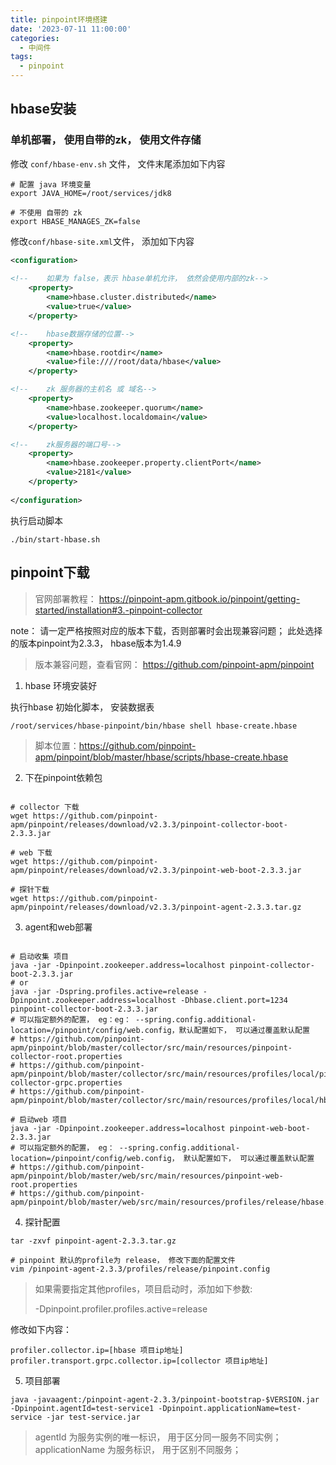 ```yaml
---
title: pinpoint环境搭建
date: '2023-07-11 11:00:00'
categories:
  - 中间件
tags:
  - pinpoint
---
```



## hbase安装

### 单机部署， 使用自带的zk， 使用文件存储


修改 `conf/hbase-env.sh` 文件， 文件末尾添加如下内容
```shell
# 配置 java 环境变量
export JAVA_HOME=/root/services/jdk8

# 不使用 自带的 zk
export HBASE_MANAGES_ZK=false
```


修改`conf/hbase-site.xml`文件， 添加如下内容
```xml
<configuration>
    
<!--    如果为 false，表示 hbase单机允许， 依然会使用内部的zk-->
    <property>
        <name>hbase.cluster.distributed</name>
        <value>true</value>
    </property>

<!--    hbase数据存储的位置-->
    <property>
        <name>hbase.rootdir</name>
        <value>file:////root/data/hbase</value>
    </property>

<!--    zk 服务器的主机名 或 域名-->
    <property>
        <name>hbase.zookeeper.quorum</name>
        <value>localhost.localdomain</value>
    </property>

<!--    zk服务器的端口号-->
    <property>
        <name>hbase.zookeeper.property.clientPort</name>
        <value>2181</value>
    </property>
    
</configuration>

```

执行启动脚本
```shell
./bin/start-hbase.sh
```



## pinpoint下载

>官网部署教程： https://pinpoint-apm.gitbook.io/pinpoint/getting-started/installation#3.-pinpoint-collector


note： 请一定严格按照对应的版本下载，否则部署时会出现兼容问题； 此处选择的版本pinpoint为2.3.3， hbase版本为1.4.9

>版本兼容问题，查看官网： https://github.com/pinpoint-apm/pinpoint


1. hbase 环境安装好

执行hbase 初始化脚本， 安装数据表
```shell
/root/services/hbase-pinpoint/bin/hbase shell hbase-create.hbase
```

>脚本位置：https://github.com/pinpoint-apm/pinpoint/blob/master/hbase/scripts/hbase-create.hbase

2. 下在pinpoint依赖包
```shell

# collector 下载
wget https://github.com/pinpoint-apm/pinpoint/releases/download/v2.3.3/pinpoint-collector-boot-2.3.3.jar

# web 下载
wget https://github.com/pinpoint-apm/pinpoint/releases/download/v2.3.3/pinpoint-web-boot-2.3.3.jar

# 探针下载
wget https://github.com/pinpoint-apm/pinpoint/releases/download/v2.3.3/pinpoint-agent-2.3.3.tar.gz
```

3. agent和web部署

```shell

# 启动收集 项目
java -jar -Dpinpoint.zookeeper.address=localhost pinpoint-collector-boot-2.3.3.jar
# or
java -jar -Dspring.profiles.active=release -Dpinpoint.zookeeper.address=localhost -Dhbase.client.port=1234 pinpoint-collector-boot-2.3.3.jar
# 可以指定额外的配置， eg：eg： --spring.config.additional-location=/pinpoint/config/web.config，默认配置如下， 可以通过覆盖默认配置
# https://github.com/pinpoint-apm/pinpoint/blob/master/collector/src/main/resources/pinpoint-collector-root.properties
# https://github.com/pinpoint-apm/pinpoint/blob/master/collector/src/main/resources/profiles/local/pinpoint-collector-grpc.properties
# https://github.com/pinpoint-apm/pinpoint/blob/master/collector/src/main/resources/profiles/local/hbase.properties

# 启动web 项目
java -jar -Dpinpoint.zookeeper.address=localhost pinpoint-web-boot-2.3.3.jar
# 可以指定额外的配置， eg： --spring.config.additional-location=/pinpoint/config/web.config， 默认配置如下， 可以通过覆盖默认配置
# https://github.com/pinpoint-apm/pinpoint/blob/master/web/src/main/resources/pinpoint-web-root.properties
# https://github.com/pinpoint-apm/pinpoint/blob/master/web/src/main/resources/profiles/release/hbase.properties
```

4. 探针配置
```shell
tar -zxvf pinpoint-agent-2.3.3.tar.gz

# pinpoint 默认的profile为 release， 修改下面的配置文件
vim /pinpoint-agent-2.3.3/profiles/release/pinpoint.config
```

>如果需要指定其他profiles，项目启动时，添加如下参数:
>
> -Dpinpoint.profiler.profiles.active=release

修改如下内容：
```shell
profiler.collector.ip=[hbase 项目ip地址]
profiler.transport.grpc.collector.ip=[collector 项目ip地址]
```


5. 项目部署

```shell
java -javaagent:/pinpoint-agent-2.3.3/pinpoint-bootstrap-$VERSION.jar -Dpinpoint.agentId=test-service1 -Dpinpoint.applicationName=test-service -jar test-service.jar
```

>agentId 为服务实例的唯一标识， 用于区分同一服务不同实例； applicationName 为服务标识， 用于区别不同服务；